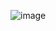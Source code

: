 ![image](https://github.com/heesoo-park/ForCodeKata/assets/80674868/aca087d4-d4fd-4c2c-9e3d-60cfca9a1504)
